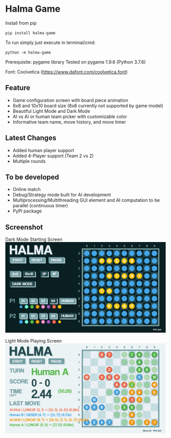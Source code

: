 # Halma Game

Install from pip
```
pip install halma-game
```

To run simply just execute in terminal/cmd:
```
python -m halma-game
```

Prerequisite: pygame library
Tested on pygame 1.9.6 (Python 3.7.6)

Font: Coolvetica (https://www.dafont.com/coolvetica.font)



## Feature
- Game configuration screen with board piece animation
- 8x8 and 10x10 board size (8x8 currently not supported by game model)
- Beautiful Light Mode and Dark Mode 
- AI vs AI or human team picker with customizable color
- Informative team name, move history, and move timer

## Latest Changes
- Added human player support
- Added 4-Player support (Team 2 vs 2)
- Multiple rounds

## To be developed
- Online match
- Debug/Strategy mode built for AI development
- Multiprocessing/Multithreading GUI element and AI computation to be parallel (continuous timer)
- PyPI package

## Screenshot
Dark Mode Starting Screen
![Starting Light Mode](assets/screenshot/starting_dark.png?raw=True)

Light Mode Playing Screen
![Playing Dark Mode](assets/screenshot/playing.png?raw=True)
